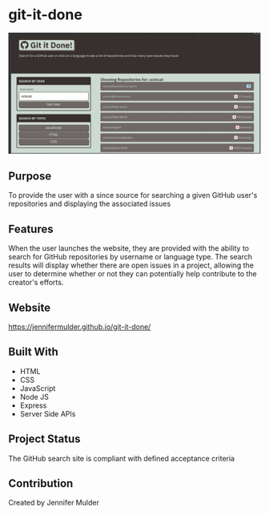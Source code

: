 # git-it-done

![](assets/images/git-it-done.jpg)

## Purpose
To provide the user with a since source for searching a given GitHub user's repositories and displaying the associated issues

## Features
When the user launches the website, they are provided with the ability to search for GitHub repositories by username or language type. The search results will display whether there are open issues in a project, allowing the user to determine whether or not they can potentially help contribute to the creator's efforts.

## Website
https://jennifermulder.github.io/git-it-done/

## Built With
* HTML
* CSS
* JavaScript
* Node JS 
* Express
* Server Side APIs

## Project Status
The GitHub search site is compliant with defined acceptance criteria

## Contribution
Created by Jennifer Mulder

